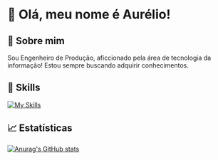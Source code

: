 # 👋 Olá, meu nome é Aurélio!

## 👀 Sobre mim 
  Sou Engenheiro de Produção, aficcionado pela área de tecnologia da informação! Estou sempre buscando adquirir conhecimentos.

## 🚀 Skills
[![My Skills](https://skillicons.dev/icons?i=github,vscode,py,postgres,docker,js,jest,javat)](https://skillicons.dev)

## 📈 Estatísticas
[![Anurag's GitHub stats](https://github-readme-stats.vercel.app/api?username=AureliOFF&show_icons=true&theme=onedark)](https://github.com/anuraghazra/github-readme-stats)
